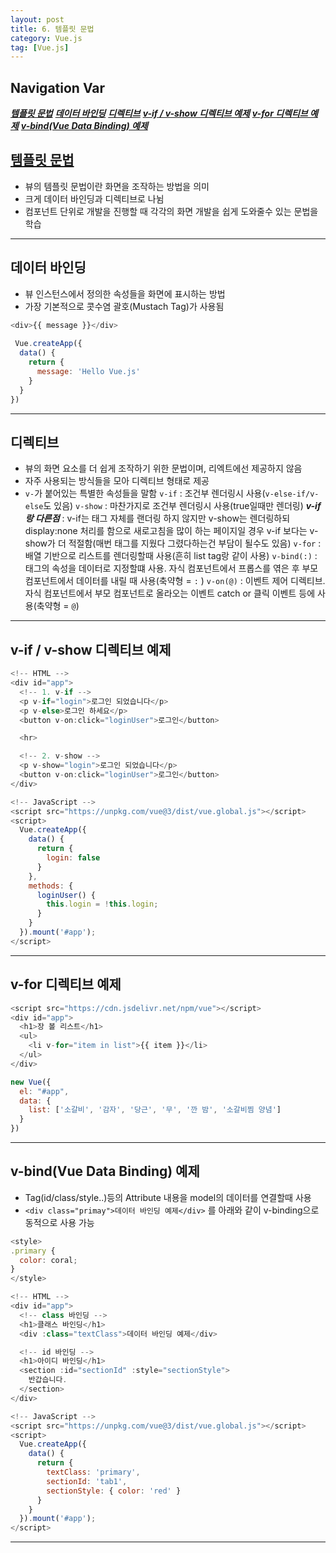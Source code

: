 ```yaml
---
layout: post
title: 6. 템플릿 문법
category: Vue.js
tag: [Vue.js]
---
```


## Navigation Var

***[템플릿 문법](#템플릿-문법)***
***[데이터 바인딩](#데이터-바인딩)***
***[디렉티브](#디렉티브)***
***[v-if / v-show 디렉티브 예제](#v-if--v-show-디렉티브-예제)***
***[v-for 디렉티브 예제](#v-for-디렉티브-예제)***
***[v-bind(Vue Data Binding) 예제](#v-bindvue-data-binding-예제)***

## [템플릿 문법](https://joshua1988.github.io/vue-camp/vue/template.html)

- 뷰의 템플릿 문법이란 화면을 조작하는 방법을 의미
- 크게 데이터 바인딩과 디렉티브로 나뉨
- 컴포넌트 단위로 개발을 진행할 때 각각의 화면 개발을 쉽게 도와줄수 있는 문법을 학습

___

## 데이터 바인딩

- 뷰 인스턴스에서 정의한 속성들을 화면에 표시하는 방법
- 가장 기본적으로 콧수염 괄호(Mustach Tag)가 사용됨

```javascript
<div>{{ message }}</div>
 
 Vue.createApp({
  data() {
    return {
      message: 'Hello Vue.js'
    }
  }
})
```
___

## 디렉티브

- 뷰의 화면 요소를 더 쉽게 조작하기 위한 문법이며, 리엑트에선 제공하지 않음
- 자주 사용되는 방식들을 모아 디렉티브 형태로 제공
- `v-`가 붙어있는 특별한 속성들을 말함
    `v-if` : 조건부 렌더링시 사용(`v-else-if/v-else`도 있음)
    `v-show` : 마찬가지로 조건부 렌더링시 사용(true일때만 렌더링)
        ___v-if랑 다른점___ : v-if는 태그 자체를 랜더링 하지 않지만 v-show는 렌더링하되 display:none 처리를 함으로 새로고침을 많이 하는 페이지일 경우 v-if 보다는 v-show가 더 적절함(매번 태그를 지웠다 그렸다하는건 부담이 될수도 있음)
    `v-for` : 배열 기반으로 리스트를 렌더링할때 사용(흔히 list tag랑 같이 사용)
    `v-bind(:)` : 태그의 속성을 데이터로 지정할떄 사용. 자식 컴포넌트에서 프롭스를 엮은 후 부모 컴포넌트에서 데이터를 내릴 때 사용(축약형 = `:` )
    `v-on(@)` : 이벤트 제어 디렉티브. 자식 컴포넌트에서 부모 컴포넌트로 올라오는 이벤트 catch or 클릭 이벤트 등에 사용(축약형 = `@`)

___


## v-if / v-show 디렉티브 예제

```javascript
<!-- HTML -->
<div id="app">
  <!-- 1. v-if -->
  <p v-if="login">로그인 되었습니다</p>
  <p v-else>로그인 하세요</p>
  <button v-on:click="loginUser">로그인</button>

  <hr>

  <!-- 2. v-show -->
  <p v-show="login">로그인 되었습니다</p>
  <button v-on:click="loginUser">로그인</button>
</div>

<!-- JavaScript -->
<script src="https://unpkg.com/vue@3/dist/vue.global.js"></script>
<script>
  Vue.createApp({
    data() {
      return {
        login: false
      }
    },
    methods: {
      loginUser() {
        this.login = !this.login;
      }
    }
  }).mount('#app');
</script>
```

___

## v-for 디렉티브 예제

```javascript
<script src="https://cdn.jsdelivr.net/npm/vue"></script>
<div id="app">
  <h1>장 볼 리스트</h1>
  <ul>
    <li v-for="item in list">{{ item }}</li>
  </ul>
</div>

new Vue({ 
  el: "#app", 
  data: {
    list: ['소갈비', '감자', '당근', '무', '깐 밤', '소갈비찜 양념']
  }
})
```

___

## v-bind(Vue Data Binding) 예제
-  Tag(id/class/style..)등의 Attribute 내용을 model의 데이터를 연결할때 사용
- `<div class="primay">데이터 바인딩 예제</div>` 를 아래와 같이 v-binding으로 동적으로 사용 가능

```javascript
<style>
.primary {
  color: coral;
}
</style>

<!-- HTML -->
<div id="app">
  <!-- class 바인딩 -->
  <h1>클래스 바인딩</h1>
  <div :class="textClass">데이터 바인딩 예제</div>

  <!-- id 바인딩 -->
  <h1>아이디 바인딩</h1>
  <section :id="sectionId" :style="sectionStyle">
    반갑습니다.
  </section>
</div>

<!-- JavaScript -->
<script src="https://unpkg.com/vue@3/dist/vue.global.js"></script>
<script>
  Vue.createApp({
    data() {
      return {
        textClass: 'primary',
        sectionId: 'tab1',
        sectionStyle: { color: 'red' }
      }
    }
  }).mount('#app');
</script>
```

___